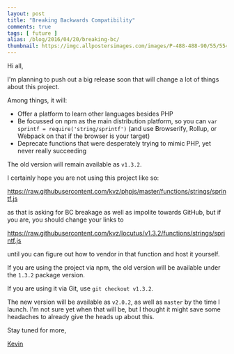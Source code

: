 ```yaml
---
layout: post
title: "Breaking Backwards Compatibility"
comments: true
tags: [ future ]
alias: /blog/2016/04/20/breaking-bc/
thumbnail: https://imgc.allpostersimages.com/images/P-488-488-90/55/5543/C6HLG00Z/posters/warning-zombies-ahead.jpg
---
```


Hi all,

I'm planning to push out a big release soon that will change a lot of things about this project.

Among things, it will:

- Offer a platform to learn other languages besides PHP
- Be focussed on npm as the main distribution platform, so you can `var sprintf = require('string/sprintf')` (and use Browserify, Rollup, or Webpack on that if the browser is your target)
- Deprecate functions that were desperately trying to mimic PHP, yet never really succeeding

The old version will remain available as `v1.3.2`.

I certainly hope you are not using this project like so:

<https://raw.githubusercontent.com/kvz/phpjs/master/functions/strings/sprintf.js>

as that is asking for BC breakage as well as impolite towards GitHub, but if you are, you should change your links to

<https://raw.githubusercontent.com/kvz/locutus/v1.3.2/functions/strings/sprintf.js>

until you can figure out how to vendor in that function and host it yourself.

If you are using the project via npm, the old version will be available under the `1.3.2` package version.

If you are using it via Git, use `git checkout v1.3.2`.

The new version will be available as `v2.0.2`, as well as `master` by the time I launch. I'm not sure yet when that will be, but I thought it might save some headaches to already give the heads up about this.

Stay tuned for more,

[Kevin](http://twitter.com/kvz)
